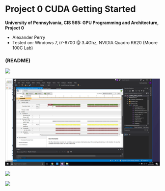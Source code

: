 Project 0 CUDA Getting Started
====================

**University of Pennsylvania, CIS 565: GPU Programming and Architecture, Project 0**

* Alexander Perry
* Tested on: Windows 7, i7-6700 @ 3.4Ghz, NVIDIA Quadro K620 (Moore 100C Lab)

### (README)

![](./Part4.PNG)

![](timeline.PNG)

![](Warp.PNG)

![](autos.PNG)
